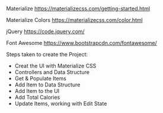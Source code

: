 Materialize
https://materializecss.com/getting-started.html

Materialize Colors
https://materializecss.com/color.html

jQuery
https://code.jquery.com/

Font Awesome
https://www.bootstrapcdn.com/fontawesome/

Steps taken to create the Project:
 - Creat the UI with Materialize CSS
 - Controllers and Data Structure
 - Get & Populate Items
 - Add Item to Data Structure
 - Add Item to the UI
 - Add Total Calories
 - Update Items, working with Edit State
